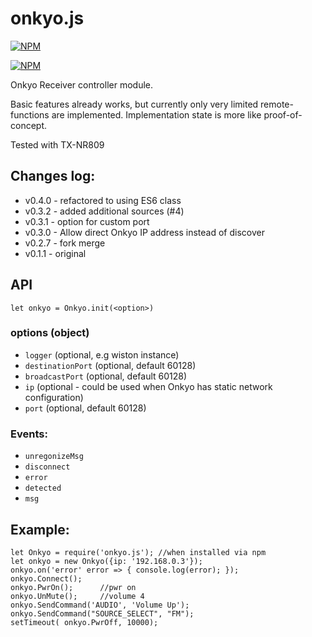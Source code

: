 onkyo.js
========

[![NPM](https://nodei.co/npm/onkyo.js.png?downloads=true&downloadRank=true&stars=true)](https://nodei.co/npm/onkyo.js/)

[![NPM](https://nodei.co/npm-dl/onkyo.js.png)](https://nodei.co/npm/onkyo.js/)

Onkyo Receiver controller module.

Basic features already works, but currently only very limited remote-functions are implemented. Implementation state is more like proof-of-concept.

Tested with TX-NR809

## Changes log:

* v0.4.0 - refactored to using ES6 class
* v0.3.2 - added additional sources (#4)
* v0.3.1 - option for custom port
* v0.3.0 - Allow direct Onkyo IP address instead of discover
* v0.2.7 - fork merge
* v0.1.1 - original

## API

```
let onkyo = Onkyo.init(<option>)
```

### options (object)
* `logger` (optional, e.g wiston instance)
* `destinationPort` (optional, default 60128)
* `broadcastPort` (optional, default 60128)
* `ip` (optional - could be used when Onkyo has static network configuration)
* `port` (optional, default 60128)

### Events:
* `unregonizeMsg`
* `disconnect`
* `error`
* `detected`
* `msg`

## Example:
```
let Onkyo = require('onkyo.js'); //when installed via npm
let onkyo = new Onkyo({ip: '192.168.0.3'});
onkyo.on('error' error => { console.log(error); });
onkyo.Connect();
onkyo.PwrOn();      //pwr on
onkyo.UnMute();     //volume 4
onkyo.SendCommand('AUDIO', 'Volume Up');
onkyo.SendCommand("SOURCE_SELECT", "FM");
setTimeout( onkyo.PwrOff, 10000);
```
